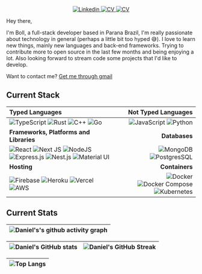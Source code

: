 <p align="center">
  <a href="https://www.linkedin.com/in/daniel-boll/">
    <img src="https://img.shields.io/badge/daniel_boll-%230077B5.svg?style=for-the-badge&logo=linkedin&logoColor=white" alt="Linkedin" />
  </a>
  <a href="https://google.com.br">
    <img src="https://img.shields.io/badge/curriculum-%230077B5.svg?style=for-the-badge&logo=mdbook&logoColor=white" alt="CV" />
  </a>
  <a href="https://github.com/Daniel-Boll/.dotfiles">
    <img src="https://img.shields.io/badge/dotfiles-%230077B5.svg?style=for-the-badge&logo=slashdot&logoColor=white" alt="CV" />
  </a>
</p>

Hey there,

I'm Boll, a full-stack developer based in Parana Brazil, I'm really passionate about technology in general (perhaps a little bit too hyped 😅). I love to learn new things, mainly new languages and back-end frameworks. Trying to contribute more to open source in the last few months and being enjoying a lot. Also looking forward to stream code some projects that I'd like to develop. 

Want to contact me? [Get me through gmail](mailto:danielboll.academico@gmail.com)

## Current Stack

| Typed Languages | Not Typed Languages |
| :--- | ---: |
| ![TypeScript](https://img.shields.io/badge/typescript-%23323330.svg?style=for-the-badge&logo=typescript&logoColor=%23007ACD) ![Rust](https://img.shields.io/badge/rust-%23323330.svg?style=for-the-badge&logo=rust&logoColor=%23f74c00) ![C++](https://img.shields.io/badge/C%2b%2b-%23323330.svg?style=for-the-badge&logo=c&logoColor=%23007ACD) ![Go](https://img.shields.io/badge/go-%23323330.svg?style=for-the-badge&logo=go) | ![JavaScript](https://img.shields.io/badge/javascript-%23323330.svg?style=for-the-badge&logo=javascript) ![Python](https://img.shields.io/badge/python-%23323330.svg?style=for-the-badge&logo=python)
| **Frameworks, Platforms and Libraries** | **Databases** |
| ![React](https://img.shields.io/badge/react-%2320232a.svg?style=for-the-badge&logo=react&logoColor=%2361DAFB) ![Next JS](https://img.shields.io/badge/Next-black?style=for-the-badge&logo=next.js&logoColor=white) ![NodeJS](https://img.shields.io/badge/node.js-6DA55F?style=for-the-badge&logo=node.js&logoColor=white) ![Express.js](https://img.shields.io/badge/express.js-%23404d59.svg?style=for-the-badge&logo=express&logoColor=%2361DAFB) ![Nest.js](https://img.shields.io/badge/nest.js-%23404d59.svg?style=for-the-badge&logo=nestjs&logoColor=%23e0234e) ![Material UI](https://img.shields.io/badge/material%20ui-%230081CB.svg?style=for-the-badge&logo=material-ui&logoColor=white) | ![MongoDB](https://img.shields.io/badge/MongoDB-%234ea94b.svg?style=for-the-badge&logo=mongodb&logoColor=white) ![PostgresSQL](https://img.shields.io/badge/PostgresSQL-%2300f.svg?style=for-the-badge&logo=postgresql&logoColor=white) |
| **Hosting** | **Containers**|
| ![Firebase](https://img.shields.io/badge/firebase-%23039BE5.svg?style=for-the-badge&logo=firebase) ![Heroku](https://img.shields.io/badge/heroku-%23430098.svg?style=for-the-badge&logo=heroku&logoColor=white) ![Vercel](https://img.shields.io/badge/vercel-%23000000.svg?style=for-the-badge&logo=vercel&logoColor=white) ![AWS](https://img.shields.io/badge/aws-%23000000.svg?style=for-the-badge&logo=amazon&logoColor=#23FF9A00) | ![Docker](https://img.shields.io/badge/docker-%232497ed.svg?style=for-the-badge&logo=docker&logoColor=white) ![Docker Compose](https://img.shields.io/badge/docker%20compose-%232497ed.svg?style=for-the-badge&logo=docker&logoColor=white) ![Kubernetes](https://img.shields.io/badge/kubernetes-%232497ed.svg?style=for-the-badge&logo=kubernetes&logoColor=white) |

## Current Stats

|   ![Daniel's's github activity graph](https://activity-graph.herokuapp.com/graph?username=daniel-boll&theme=rogue) |
| :---: |

| ![Daniel's GitHub stats](https://github-readme-stats.vercel.app/api?username=daniel-boll&show_icons=true&theme=city_lights) | ![Daniel's GitHub Streak](https://github-readme-streak-stats.herokuapp.com/?user=daniel-boll&theme=city-lights) |
| :---: | :---: |

| ![Top Langs](https://github-readme-stats.vercel.app/api/top-langs/?username=daniel-boll&theme=city_lights) |
| :---: |
